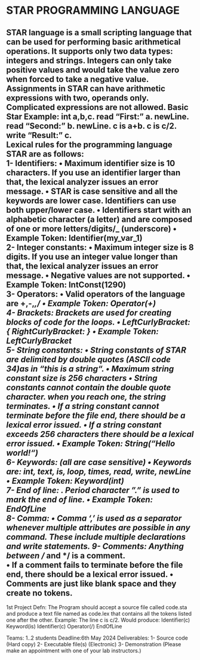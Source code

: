# STAR PROGRAMMING LANGUAGE

STAR language is a small scripting language that can be used for performing basic arithmetical operations. It supports only two data types: integers and strings. Integers can only take positive values and would take the value zero when forced to take a negative value. Assignments in STAR can have arithmetic expressions with two, operands only. Complicated expressions are not allowed.
Basic Star Example:
int a,b,c.
read “First:” a.
newLine.
read “Second:” b.
newLine.
c is a+b.
c is c/2.
write “Result:” c.
<br>
Lexical rules for the programming language STAR are as follows:
<br>
1- Identifiers: 
•	Maximum identifier size is 10 characters. If you use an identifier larger than that, the lexical analyzer issues an error message.
•	STAR is case sensitive and all the keywords are lower case. Identifiers can use both upper/lower case.
•	Identifiers start with an alphabetic character (a letter) and are composed of one or more letters/digits/_ (underscore)
•	Example Token: Identifier(my_var_1) <br>
2- Integer constants:
•	Maximum integer size is 8 digits. If you use an integer value longer than that, the lexical analyzer issues an error message.
•	Negative values are not supported.
•	Example Token: IntConst(1290) <br>
3- Operators:
•	Valid operators of the language are +,-,*,/
•	Example Token: Operator(+)<br>
4- Brackets:
	Brackets are used for creating blocks of code for the loops.
•	LeftCurlyBracket:  {		RightCurlyBracket:  }
•	Example Token: LeftCurlyBracket<br>
5- String constants:
•	String constants of STAR are delimited by double quotes (ASCII code 34)as in “this is a string“.
•	Maximum string constant size is 256 characters
•	String constants cannot contain the double quote character. when you reach one, the string terminates.
•	If a string constant cannot terminate before the file end, there should be a lexical error issued.
•	If a string constant exceeds 256 characters there should be a lexical error issued.
•	Example Token: String(“Hello world!“)<br>
6- Keywords: (all are case sensitive)
•	Keywords are: int, text, is, loop, times, read, write, newLine
•	Example Token: Keyword(int)<br>
7- End of line:  .
	Period character ”.” is used to mark the end of line.
•	Example Token: EndOfLine<br>
8- Comma:
•	Comma ‘,’ is used as a separator whenever multiple attributes are possible in any command. These include multiple declarations and write statements.
9- Comments: Anything between /* and */ is a comment.<br>
•	If a comment fails to terminate before the file end, there should be a lexical error issued.
•	Comments are just like blank space and they create no tokens.<br>
------------------------------------------------------------------------

1st Project Defn: The Program should accept a source file called code.sta and produce a text file named as code.lex that contains all the tokens listed one after the other.
Example: The line 
c is c/2.
Would produce:
Identifier(c)
Keyword(is)
Identifier(c)
Operator(/)
EndOfLine

Teams: 1..2 students
Deadline:6th May 2024
Deliverables:
1-	Source code (Hard copy)
2-	Executable file(s) (Electronic)
3-	Demonstration (Please make an appointment with one of your lab instructors.)


